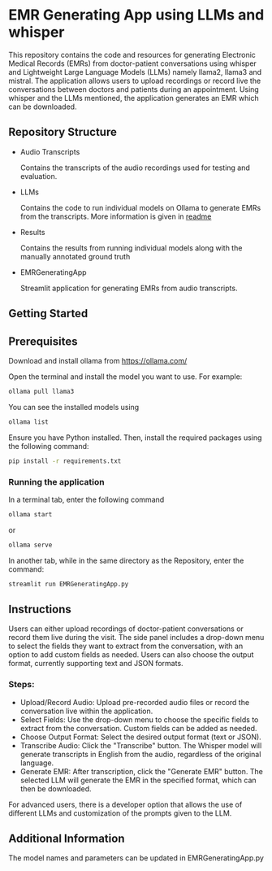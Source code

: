 
# EMR Generating App using LLMs and whisper

This repository contains the code and resources for generating Electronic Medical Records (EMRs) from doctor-patient conversations using whisper and Lightweight Large Language Models (LLMs) namely llama2, llama3 and mistral. The application allows users to upload recordings or record live the conversations between doctors and patients during an appointment. Using whisper and the LLMs mentioned, the application generates an EMR which can be downloaded.



## Repository Structure

- Audio Transcripts

    Contains the transcripts of the audio recordings used for testing and evaluation.

- LLMs

    Contains the code to run individual models on Ollama to generate EMRs from the transcripts. More information is given in [readme](LLMs/README.md)

- Results

    Contains the results from running individual models along with the manually annotated ground truth

- EMRGeneratingApp

    Streamlit application for generating EMRs from audio transcripts.




## Getting Started


## Prerequisites

Download and install ollama from https://ollama.com/ 

Open the terminal and install the model you want to use. For example:

```bash
ollama pull llama3
```
You can see the installed models using 
```bash
ollama list
```
Ensure you have Python installed. Then, install the required packages using the following command:

```bash
pip install -r requirements.txt
```

### Running the application
In a terminal tab, enter the following command

```bash
ollama start 
```
or
```bash
ollama serve
```

In another tab, while in the same directory as the Repository, enter the command:

```bash
streamlit run EMRGeneratingApp.py 
```
## Instructions
Users can either upload recordings of doctor-patient conversations or record them live during the visit. The side panel includes a drop-down menu to select the fields they want to extract from the conversation, with an option to add custom fields as needed. Users can also choose the output format, currently supporting text and JSON formats.
### Steps:
-    Upload/Record Audio: Upload pre-recorded audio files or record the conversation live within the application.
-    Select Fields: Use the drop-down menu to choose the specific fields to extract from the conversation. Custom fields can be added as needed.
-    Choose Output Format: Select the desired output format (text or JSON).
-    Transcribe Audio: Click the "Transcribe" button. The Whisper model will generate transcripts in English from the audio, regardless of the original language.
-    Generate EMR: After transcription, click the "Generate EMR" button. The selected LLM will generate the EMR in the specified format, which can then be downloaded.

For advanced users, there is a developer option that allows the use of different LLMs and customization of the prompts given to the LLM.

## Additional Information

The model names and parameters can be updated in EMRGeneratingApp.py



